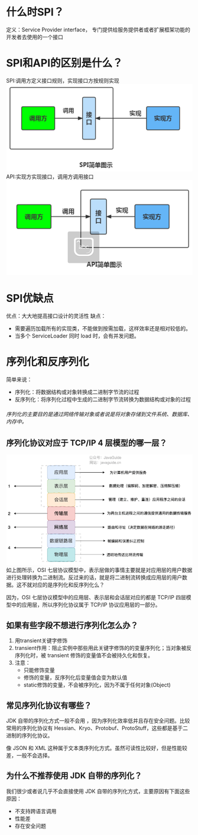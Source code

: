 # 什么时SPI？
定义：Service Provider interface，
专门提供给服务提供者或者扩展框架功能的开发者去使用的一个接口

# SPI和API的区别是什么？
SPI:调用方定义接口规则，实现接口方按规则实现
![Alt text](images/SPI.png)
API:实现方实现接口，调用方调用接口
![Alt text](images/API.png)

# SPI优缺点
优点：大大地提高接口设计的灵活性
缺点：
- 需要遍历加载所有的实现类，不能做到按需加载，这样效率还是相对较低的。
- 当多个 ServiceLoader 同时 load 时，会有并发问题。

# 序列化和反序列化

简单来说：
- 序列化：将数据结构或对象转换成二进制字节流的过程
- 反序列化：将序列化过程中生成的二进制字节流转换为数据结构或对象的过程

###### 序列化的主要目的是通过网络传输对象或者说是将对象存储到文件系统、数据库、内存中。

## 序列化协议对应于 TCP/IP 4 层模型的哪一层？
![Alt text](<images/OSI model.png>)
如上图所示，OSI 七层协议模型中，表示层做的事情主要就是对应用层的用户数据进行处理转换为二进制流。反过来的话，就是将二进制流转换成应用层的用户数据。这不就对应的是序列化和反序列化么？

因为，OSI 七层协议模型中的应用层、表示层和会话层对应的都是 TCP/IP 四层模型中的应用层，所以序列化协议属于 TCP/IP 协议应用层的一部分。

## 如果有些字段不想进行序列化怎么办？
1. 用transient关键字修饰
2. transient作用：阻止实例中那些用此关键字修饰的的变量序列化；当对象被反序列化时，被 transient 修饰的变量值不会被持久化和恢复。
3. 注意：
   - 只能修饰变量
   - 修饰的变量，反序列化后变量值会变为默认值
   - static修饰的变量，不会被序列化，因为不属于任何对象(Object)

## 常见序列化协议有哪些？
JDK 自带的序列化方式一般不会用 ，因为序列化效率低并且存在安全问题。比较常用的序列化协议有 Hessian、Kryo、Protobuf、ProtoStuff，这些都是基于二进制的序列化协议。

像 JSON 和 XML 这种属于文本类序列化方式。虽然可读性比较好，但是性能较差，一般不会选择。

## 为什么不推荐使用 JDK 自带的序列化？
我们很少或者说几乎不会直接使用 JDK 自带的序列化方式，主要原因有下面这些原因：
- 不支持跨语言调用
- 性能差
- 存在安全问题
